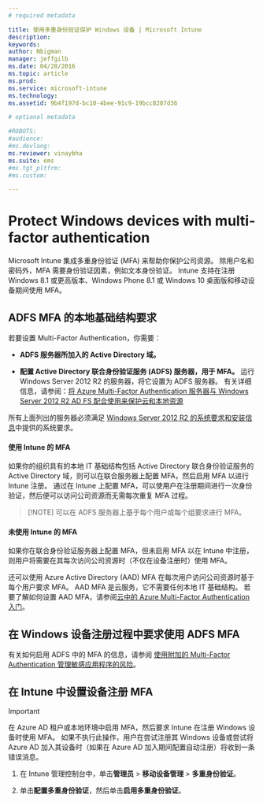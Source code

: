 ```yaml
---
# required metadata

title: 使用多重身份验证保护 Windows 设备 | Microsoft Intune
description:
keywords:
author: Nbigman
manager: jeffgilb
ms.date: 04/28/2016
ms.topic: article
ms.prod:
ms.service: microsoft-intune
ms.technology:
ms.assetid: 9b4f197d-bc10-4bee-91c9-19bcc8287d36

# optional metadata

#ROBOTS:
#audience:
#ms.devlang:
ms.reviewer: vinaybha
ms.suite: ems
#ms.tgt_pltfrm:
#ms.custom:

---
```


# Protect Windows devices with multi-factor authentication
Microsoft Intune 集成多重身份验证 (MFA) 来帮助你保护公司资源。 除用户名和密码外，MFA 需要身份验证因素，例如文本身份验证。 Intune 支持在注册 Windows 8.1 或更高版本、Windows Phone 8.1 或 Windows 10 桌面版和移动设备期间使用 MFA。 

## ADFS MFA 的本地基础结构要求
若要设置 Multi-Factor Authentication，你需要：

-   **ADFS 服务器所加入的 Active Directory 域。**

-   **配置 Active Directory 联合身份验证服务 (ADFS) 服务器，用于 MFA。** 运行 Windows Server 2012 R2 的服务器，将它设置为 ADFS 服务器。 有关详细信息，请参阅：[将 Azure Multi-Factor Authentication 服务器与 Windows Server 2012 R2 AD FS 配合使用来保护云和本地资源](https://azure.microsoft.com/en-us/documentation/articles/multi-factor-authentication-get-started-adfs-w2k12/)

所有上面列出的服务器必须满足 [Windows Server 2012 R2 的系统要求和安装信息](http://technet.microsoft.com/library/dn303418.aspx)中提供的系统要求。

#### 使用 Intune 的 MFA
如果你的组织具有的本地 IT 基础结构包括 Active Directory 联合身份验证服务的 Active Directory 域，则可以在联合服务器上配置 MFA，然后启用 MFA 以进行 Intune 注册。 通过在 Intune 上配置 MFA，可以使用户在注册期间进行一次身份验证，然后便可以访问公司资源而无需每次重复 MFA 过程。

>[!NOTE] 可以在 ADFS 服务器上基于每个用户或每个组要求进行 MFA。  

#### 未使用 Intune 的 MFA
如果你在联合身份验证服务器上配置 MFA，但未启用 MFA 以在 Intune 中注册，则用户将需要在其每次访问公司资源时（不仅在设备注册时）使用 MFA。

还可以使用 Azure Active Directory (AAD) MFA 在每次用户访问公司资源时基于每个用户要求 MFA。 AAD MFA 是云服务，它不需要任何本地 IT 基础结构。 若要了解如何设置 AAD MFA，请参阅[云中的 Azure Multi-Factor Authentication 入门](https://azure.microsoft.com/en-us/documentation/articles/multi-factor-authentication-get-started-cloud/)。

## 在 Windows 设备注册过程中要求使用 ADFS MFA
有关如何启用 ADFS 中的 MFA 的信息，请参阅 [使用附加的 Multi-Factor Authentication 管理敏感应用程序的风险](http://technet.microsoft.com/library/dn280949.aspx)。

## 在 Intune 中设置设备注册 MFA
>[!Important]  
>在 Azure AD 租户或本地环境中启用 MFA，然后要求 Intune 在注册 Windows 设备时使用 MFA。 如果不执行此操作，用户在尝试注册其 Windows 设备或尝试将 Azure AD 加入其设备时（如果在 Azure AD 加入期间配置自动注册）将收到一条错误消息。

1.  在 Intune 管理控制台中，单击**管理员** &gt; **移动设备管理** &gt; **多重身份验证**。

2.  单击**配置多重身份验证**，然后单击**启用多重身份验证**。



<!--HONumber=Jun16_HO1-->


